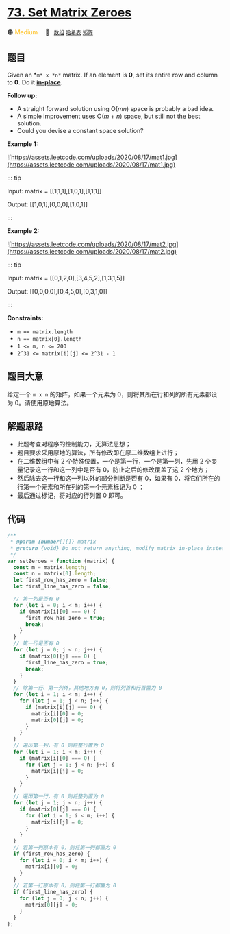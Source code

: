 # [73. Set Matrix Zeroes](https://leetcode.com/problems/set-matrix-zeroes/)

🟠 <font color=#ffb800>Medium</font>&emsp; 🔖&ensp; [`数组`](../solution/array.md) [`哈希表`](../solution/hash-table.md) [`矩阵`](../solution/matrix.md)

## 题目

Given an *`m* x *n*` matrix. If an element is **0**, set its entire row and column to **0**. Do it **[in-place](https://en.wikipedia.org/wiki/In-place_algorithm)**.

**Follow up:**

- A straight forward solution using O(_mn_) space is probably a bad idea.
- A simple improvement uses O(*m* + *n*) space, but still not the best solution.
- Could you devise a constant space solution?

**Example 1:**

![https://assets.leetcode.com/uploads/2020/08/17/mat1.jpg](https://assets.leetcode.com/uploads/2020/08/17/mat1.jpg)

::: tip

Input: matrix = [[1,1,1],[1,0,1],[1,1,1]]

Output: [[1,0,1],[0,0,0],[1,0,1]]

:::

**Example 2:**

![https://assets.leetcode.com/uploads/2020/08/17/mat2.jpg](https://assets.leetcode.com/uploads/2020/08/17/mat2.jpg)

::: tip

Input: matrix = [[0,1,2,0],[3,4,5,2],[1,3,1,5]]

Output: [[0,0,0,0],[0,4,5,0],[0,3,1,0]]

:::

**Constraints:**

- `m == matrix.length`
- `n == matrix[0].length`
- `1 <= m, n <= 200`
- `2^31 <= matrix[i][j] <= 2^31 - 1`

## 题目大意

给定一个 `m x n` 的矩阵，如果一个元素为 0，则将其所在行和列的所有元素都设为 0。请使用原地算法。

## 解题思路

- 此题考查对程序的控制能力，无算法思想；
- 题目要求采用原地的算法，所有修改即在原二维数组上进行；
- 在二维数组中有 2 个特殊位置，一个是第一行，一个是第一列，先用 2 个变量记录这一行和这一列中是否有 0，防止之后的修改覆盖了这 2 个地方；
- 然后除去这一行和这一列以外的部分判断是否有 0，如果有 0，将它们所在的行第一个元素和所在列的第一个元素标记为 0 ；
- 最后通过标记，将对应的行列置 0 即可。

## 代码

```javascript
/**
 * @param {number[][]} matrix
 * @return {void} Do not return anything, modify matrix in-place instead.
 */
var setZeroes = function (matrix) {
  const m = matrix.length;
  const n = matrix[0].length;
  let first_row_has_zero = false;
  let first_line_has_zero = false;

  // 第一列是否有 0
  for (let i = 0; i < m; i++) {
    if (matrix[i][0] === 0) {
      first_row_has_zero = true;
      break;
    }
  }
  // 第一行是否有 0
  for (let j = 0; j < n; j++) {
    if (matrix[0][j] === 0) {
      first_line_has_zero = true;
      break;
    }
  }
  // 除第一行、第一列外，其他地方有 0，则将列首和行首置为 0
  for (let i = 1; i < m; i++) {
    for (let j = 1; j < n; j++) {
      if (matrix[i][j] === 0) {
        matrix[i][0] = 0;
        matrix[0][j] = 0;
      }
    }
  }
  // 遍历第一列，有 0 则将整行置为 0
  for (let i = 1; i < m; i++) {
    if (matrix[i][0] === 0) {
      for (let j = 1; j < n; j++) {
        matrix[i][j] = 0;
      }
    }
  }
  // 遍历第一行，有 0 则将整列置为 0
  for (let j = 1; j < n; j++) {
    if (matrix[0][j] === 0) {
      for (let i = 1; i < m; i++) {
        matrix[i][j] = 0;
      }
    }
  }
  // 若第一列原本有 0，则将第一列都置为 0
  if (first_row_has_zero) {
    for (let i = 0; i < m; i++) {
      matrix[i][0] = 0;
    }
  }
  // 若第一行原本有 0，则将第一行都置为 0
  if (first_line_has_zero) {
    for (let j = 0; j < n; j++) {
      matrix[0][j] = 0;
    }
  }
};
```
